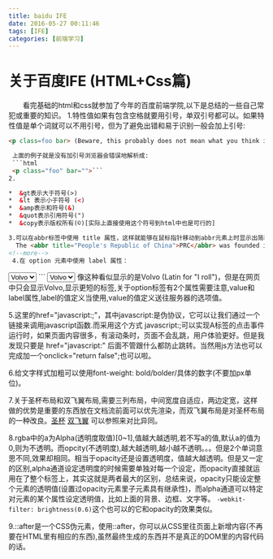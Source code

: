 ```yaml
---
title: baidu IFE
date: 2016-05-27 00:11:46
tags: [IFE]
categories: [前端学习]
---
```


# 关于百度IFE (HTML+Css篇)

 　　看完基础的html和css就参加了今年的百度前端学院,以下是总结的一些自己常犯或重要的知识。
 1.特性值如果有包含空格就要用引号，单双引号都可以。如果特性值是单个词就可以不用引号，但为了避免出错和易于识别一般会加上引号:
```html
<p class=foo bar> (Beware, this probably does not mean what you think it means.)```

 上面的例子就是没有加引号浏览器会错误地解析成:
 ```html
 <p class="foo" bar="">```
2.

*  &gt表示大于符号(>)
*  &lt 表示小于符号 (<)
*  &amp表示和符号(&)
*  &quot表示引用符号(")
*  &copy表示版权所有(©)[实际上直接使用这个符号到html中也是可行的]

3.可以在abbr标签中使用 title 属性，这样就能够在鼠标指针移动到abbr元素上时显示出简称/缩写的完整版本。如下：
  The <abbr title="People's Republic of China">PRC</abbr> was founded in 1949. 请把鼠标放在PRC上就能看见效果。
<!--more-->
 4.在 option 元素中使用 label 属性：
 ```
<select>
  <option label="Volvo">Volvo (Latin for "I roll")</option>
  <option label="Saab">Saab (Swedish Aeroplane AB)</option></select>
```
<select>
  <option label="Volvo">Volvo (Latin for "I roll")</option>
  <option label="Saab">Saab (Swedish Aeroplane AB)</option>
</select>
像这种看似显示的是Volvo (Latin for "I roll")，但是在网页中只会显示Volvo,显示更短的标签,关于option标签有2个属性需要注意,value和label属性,label的值定义当使用,value的值定义送往服务器的选项值。


5.这里的href="javascript:;"，其中javascript:是伪协议，它可以让我们通过一个链接来调用javascript函数.而采用这个方式 javascript:;可以实现A标签的点击事件运行时，如果页面内容很多，有滚动条时，页面不会乱跳，用户体验更好。但是我发现只要是 href="javascript:" 后面不管跟什么都防止跳转。当然用js方法也可以完成加一个onclick="return false";也可以啦。


6.给文字样式加粗可以使用font-weight: bold/bolder/具体的数字(不要加px单位)。


7.关于圣杯布局和双飞翼布局,需要三列布局，中间宽度自适应，两边定宽，这样做的优势是重要的东西放在文档流前面可以优先渲染，而双飞翼布局是对圣杯布局的一种改良。[圣杯](http://www.cnblogs.com/tinyphp/p/4742922.html)  [双飞翼](http://www.cnblogs.com/tinyphp/p/4743674.html ) 可以参照来对比异同。

8.rgba中的a为Alpha(透明度取值)[0~1],值越大越透明,若不写a的值,默认a的值为0,则为不透明。而opcity(不透明度),越大越透明,越小越不透明。。。但是2个单词意思不同,效果却相同。相当于opacity还是设置透明度，值越大越透明。但是又一定的区别,alpha通道设定透明度的时候需要单独对每一个设定，而opacity直接就运用在了整个标签上，其实这就是两者最大的区别，总结来说，opacity只能设定整个元素的透明值(设置过opacity元素里子元素具有继承性)，而alpha通道可以特定对元素的某个属性设定透明值，比如上面的背景、边框、文字等。
```-webkit-filter: brightness(0.6)```这个也可以的它和opacity的效果类似。


 9.::after是一个CSS伪元素，使用::after，你可以从CSS里往页面上新增内容(不再要在HTML里有相应的东西),虽然最终生成的东西并不是真正的DOM里的内容代码的话。



